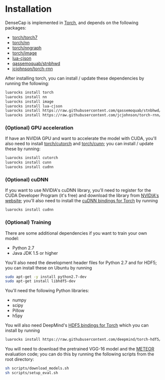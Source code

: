 # Installation

DenseCap is implemented in [Torch](http://torch.ch/), and depends on the following packages:

- [torch/torch7](https://github.com/torch/torch7)
- [torch/nn](https://github.com/torch/nn)
- [torch/nngraph](https://github.com/torch/nngraph)
- [torch/image](https://github.com/torch/image)
- [lua-cjson](https://luarocks.org/modules/luarocks/lua-cjson)
- [qassemoquab/stnbhwd](https://github.com/qassemoquab/stnbhwd)
- [jcjohnson/torch-rnn](https://github.com/jcjohnson/torch-rnn)

After installing torch, you can install / update these dependencies by running the following:

```bash
luarocks install torch
luarocks install nn
luarocks install image
luarocks install lua-cjson
luarocks install https://raw.githubusercontent.com/qassemoquab/stnbhwd/master/stnbhwd-scm-1.rockspec
luarocks install https://raw.githubusercontent.com/jcjohnson/torch-rnn/master/torch-rnn-scm-1.rockspec
```

### (Optional) GPU acceleration

If have an NVIDIA GPU and want to accelerate the model with CUDA, you'll also need to install
[torch/cutorch](https://github.com/torch/cutorch) and [torch/cunn](https://github.com/torch/cunn);
you can install / update these by running:

```bash
luarocks install cutorch
luarocks install cunn
luarocks install cudnn
```

### (Optional) cuDNN

If you want to use NVIDIA's cuDNN library, you'll need to register for the CUDA Developer Program (it's free)
and download the library from [NVIDIA's website](https://developer.nvidia.com/cudnn); you'll also need to install
the [cuDNN bindings for Torch](https://github.com/soumith/cudnn.torch) by running

```bash
luarocks install cudnn
```

### (Optional) Training

There are some additional dependencies if you want to train your own model:

- Python 2.7
- Java JDK 1.5 or higher

You'll also need the development header files for Python 2.7 and for HDF5; you can install these
on Ubuntu by running

```bash
sudo apt-get -y install python2.7-dev
sudo apt-get install libhdf5-dev
```

You'll need the following Python libraries:
- numpy
- scipy
- Pillow
- h5py

You will also need DeepMind's [HDF5 bindings for Torch](https://github.com/deepmind/torch-hdf5) which you can install by running

```bash
luarocks install https://raw.githubusercontent.com/deepmind/torch-hdf5/master/hdf5-0-0.rockspec
```

You will need to download the pretrained VGG-16 model and the [METEOR](http://www.cs.cmu.edu/~alavie/METEOR/README.html)
evaluation code; you can do this by running the following scripts from the root directory:

```bash
sh scripts/download_models.sh
sh scripts/setup_eval.sh
```
